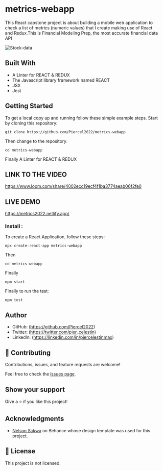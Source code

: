 
# metrics-webapp
This React capstone project is about building a mobile web application to check a list of metrics (numeric values) that I create making use of React and Redux.This is Financial Modeling Prep, the most accurate financial data API

![Stock-data](https://user-images.githubusercontent.com/98626003/190352403-02c49e5f-84ba-495e-a267-33733dae9255.png)


## Built With


- A Linter for REACT & REDUX
- The Javascript library framework named REACT
- JSX
- Jest

## Getting Started

To get a local copy up and running follow these simple example steps.
Start by cloning this repository:
```
git clone https://github.com/Piercel2022/metrics-webapp
```
Then change to the repository:
```
cd metrics-webapp
```
Finally A Linter for REACT & REDUX
## LINK TO THE VIDEO
https://www.loom.com/share/4002ecc19ecf4f1ba3774aeab06f2fe0

## LIVE DEMO
https://metrics2022.netlify.app/

### Install : 
To create a React Application, follow these steps:
```
npx create-react-app metrics-webapp
```
Then 
```
cd metrics-webapp
```
Finally
```
npm start
```
Finally to run the test:
```
npm test
```

## Author

- GitHub: (https://github.com/Piercel2022)
- Twitter: (https://twitter.com/pier_celestin)
- LinkedIn: (https://linkedin.com/in/piercelestinmax)


## 🤝 Contributing

Contributions, issues, and feature requests are welcome!

Feel free to check the [issues page](https://github.com/Piercel2022/metrics-webapp/issues).

## Show your support

Give a ⭐️ if you like this project!

## Acknowledgments

- [Nelson Sakwa](https://www.behance.net/gallery/31579789/Ballhead-App-Free-PSDs) on Behance whose design template was used for this project.


## 📝 License

This project is not licensed.

